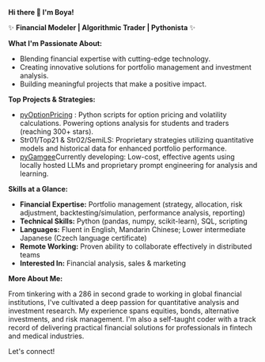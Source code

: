 **Hi there 👋 I'm Boya!**

✨ **Financial Modeler | Algorithmic Trader | Pythonista** ✨

**What I'm Passionate About:**
*   Blending financial expertise with cutting-edge technology.
*   Creating innovative solutions for portfolio management and investment analysis.
*   Building meaningful projects that make a positive impact.

**Top Projects & Strategies:**
*   [pyOptionPricing](https://github.com/boyac/pyOptionPricing) : Python scripts for option pricing and volatility calculations. Powering options analysis for students and traders (reaching 300+ stars).
*   Str01/Top21 & Str02/SemiLS: Proprietary strategies utilizing quantitative models and historical data for enhanced portfolio performance.
*   [pyGamgee](https://github.com/boyac/pyGamgee)Currently developing: Low-cost, effective agents using locally hosted LLMs and proprietary prompt engineering for analysis and learning.
  
**Skills at a Glance:**
*   **Financial Expertise:** Portfolio management (strategy, allocation, risk adjustment, backtesting/simulation, performance analysis, reporting)
*   **Technical Skills:** Python (pandas, numpy, scikit-learn), SQL, scripting
*   **Languages:** Fluent in English, Mandarin Chinese; Lower intermediate Japanese (Czech language certificate)
*   **Remote Working:** Proven ability to collaborate effectively in distributed teams
*   **Interested In:** Financial analysis, sales & marketing

**More About Me:**

From tinkering with a 286 in second grade to working in global financial institutions, I've cultivated a deep passion for quantitative analysis and investment research. 
My experience spans equities, bonds, alternative investments, and risk management. 
I'm also a self-taught coder with a track record of delivering practical financial solutions for professionals in fintech and medical industries.

Let's connect!
